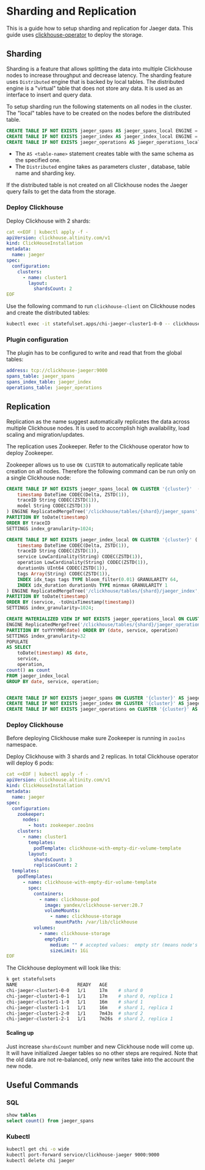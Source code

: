 # Sharding and Replication

This is a guide how to setup sharding and replication for Jaeger data.
This guide uses [clickhouse-operator](https://github.com/Altinity/clickhouse-operator) to deploy
the storage.

## Sharding

Sharding is a feature that allows splitting the data into multiple Clickhouse nodes to
increase throughput and decrease latency.
The sharding feature uses `Distributed` engine that is backed by local tables.
The distributed engine is a "virtual" table that does not store any data. It is used as 
an interface to insert and query data.

To setup sharding run the following statements on all nodes in the cluster.
The "local" tables have to be created on the nodes before the distributed table.

```sql
CREATE TABLE IF NOT EXISTS jaeger_spans AS jaeger_spans_local ENGINE = Distributed('{cluster}', default, jaeger_spans_local, cityHash64(traceID));
CREATE TABLE IF NOT EXISTS jaeger_index AS jaeger_index_local ENGINE = Distributed('{cluster}', default, jaeger_index_local, cityHash64(traceID));
CREATE TABLE IF NOT EXISTS jaeger_operations AS jaeger_operations_local ENGINE = Distributed('{cluster}', default, jaeger_operations_local, rand());
```

* The `AS <table-name>` statement creates table with the same schema as the specified one. 
* The `Distributed` engine takes as parameters cluster , database, table name and sharding key.

If the distributed table is not created on all Clickhouse nodes the Jaeger query fails to get the data from the storage.

### Deploy Clickhouse

Deploy Clickhouse with 2 shards:

```yaml
cat <<EOF | kubectl apply -f -
apiVersion: clickhouse.altinity.com/v1
kind: ClickHouseInstallation
metadata:
  name: jaeger
spec:
  configuration:
    clusters:
      - name: cluster1
        layout:
          shardsCount: 2
EOF
```

Use the following command to run `clickhouse-client` on Clickhouse nodes and create the distributed tables:
```bash
kubectl exec -it statefulset.apps/chi-jaeger-cluster1-0-0 -- clickhouse-client  
```

### Plugin configuration

The plugin has to be configured to write and read that from the global tables:

```yaml
address: tcp://clickhouse-jaeger:9000
spans_table: jaeger_spans
spans_index_table: jaeger_index
operations_table: jaeger_operations
```

## Replication

Replication as the name suggest automatically replicates the data across multiple Clickhouse nodes.
It is used to accomplish high availability, load scaling and migration/updates.

The replication uses Zookeeper. Refer to the Clickhouse operator how to deploy Zookeeper.

Zookeeper allows us to use `ON CLUSTER` to automatically replicate table creation on all nodes.
Therefore the following command can be run only on a single Clickhouse node:

```sql
CREATE TABLE IF NOT EXISTS jaeger_spans_local ON CLUSTER '{cluster}'  (
    timestamp DateTime CODEC(Delta, ZSTD(1)),
    traceID String CODEC(ZSTD(1)),
    model String CODEC(ZSTD(3))
) ENGINE ReplicatedMergeTree('/clickhouse/tables/{shard}/jaeger_spans', '{replica}')
PARTITION BY toDate(timestamp)
ORDER BY traceID
SETTINGS index_granularity=1024;

CREATE TABLE IF NOT EXISTS jaeger_index_local ON CLUSTER '{cluster}' (
    timestamp DateTime CODEC(Delta, ZSTD(1)),
    traceID String CODEC(ZSTD(1)),
    service LowCardinality(String) CODEC(ZSTD(1)),
    operation LowCardinality(String) CODEC(ZSTD(1)),
    durationUs UInt64 CODEC(ZSTD(1)),
    tags Array(String) CODEC(ZSTD(1)),
    INDEX idx_tags tags TYPE bloom_filter(0.01) GRANULARITY 64,
    INDEX idx_duration durationUs TYPE minmax GRANULARITY 1
) ENGINE ReplicatedMergeTree('/clickhouse/tables/{shard}/jaeger_index', '{replica}')
PARTITION BY toDate(timestamp)
ORDER BY (service, -toUnixTimestamp(timestamp))
SETTINGS index_granularity=1024;

CREATE MATERIALIZED VIEW IF NOT EXISTS jaeger_operations_local ON CLUSTER '{cluster}'
ENGINE ReplicatedMergeTree('/clickhouse/tables/{shard}/jaeger_operations', '{replica}')
PARTITION BY toYYYYMM(date) ORDER BY (date, service, operation)
SETTINGS index_granularity=32
POPULATE
AS SELECT
    toDate(timestamp) AS date,
    service,
    operation,
count() as count
FROM jaeger_index_local
GROUP BY date, service, operation;


CREATE TABLE IF NOT EXISTS jaeger_spans ON CLUSTER '{cluster}' AS jaeger_spans_local ENGINE = Distributed('{cluster}', default, jaeger_spans_local, cityHash64(traceID));
CREATE TABLE IF NOT EXISTS jaeger_index ON CLUSTER '{cluster}' AS jaeger_index_local ENGINE = Distributed('{cluster}', default, jaeger_index_local, cityHash64(traceID));
CREATE TABLE IF NOT EXISTS jaeger_operations on CLUSTER '{cluster}' AS jaeger_operations_local ENGINE = Distributed('{cluster}', default, jaeger_operations_local, rand());
```

### Deploy Clickhouse

Before deploying Clickhouse make sure Zookeeper is running in `zoo1ns` namespace.

Deploy Clickhouse with 3 shards and 2 replicas. In total Clickhouse operator will deploy 6 pods:

```yaml
cat <<EOF | kubectl apply -f -
apiVersion: clickhouse.altinity.com/v1
kind: ClickHouseInstallation
metadata:
  name: jaeger
spec:
  configuration:
    zookeeper:
      nodes:
        - host: zookeeper.zoo1ns
    clusters:
      - name: cluster1
        templates:
          podTemplate: clickhouse-with-empty-dir-volume-template
        layout:
          shardsCount: 3
          replicasCount: 2
  templates:
    podTemplates:
      - name: clickhouse-with-empty-dir-volume-template
        spec:
          containers:
            - name: clickhouse-pod
              image: yandex/clickhouse-server:20.7
              volumeMounts:
                - name: clickhouse-storage
                  mountPath: /var/lib/clickhouse
          volumes:
            - name: clickhouse-storage
              emptyDir:
                medium: "" # accepted values:  empty str (means node's default medium) or "Memory"
                sizeLimit: 1Gi
EOF
```

The Clickhouse deployment will look like this:
```bash
k get statefulsets
NAME                      READY   AGE
chi-jaeger-cluster1-0-0   1/1     17m    # shard 0
chi-jaeger-cluster1-0-1   1/1     17m    # shard 0, replica 1
chi-jaeger-cluster1-1-0   1/1     16m    # shard 1
chi-jaeger-cluster1-1-1   1/1     16m    # shard 1, replica 1
chi-jaeger-cluster1-2-0   1/1     7m43s  # shard 2
chi-jaeger-cluster1-2-1   1/1     7m26s  # shard 2, replica 1
```

#### Scaling up

Just increase `shardsCount` number and new Clickhouse node will come up. It will have initialized Jaeger tables so
no other steps are required. Note that the old data are not re-balanced, only new writes take into the account
the new node.

## Useful Commands

### SQL

```sql
show tables
select count() from jaeger_spans
```

### Kubectl

```bash
kubectl get chi -o wide
kubectl port-forward service/clickhouse-jaeger 9000:9000
kubectl delete chi jaeger
```
